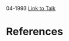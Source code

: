 

04-1993
[Link to Talk](https://www.churchofjesuschrist.org/study/general-conference/1993/04/saturday-morning-session?lang=eng)



# References
